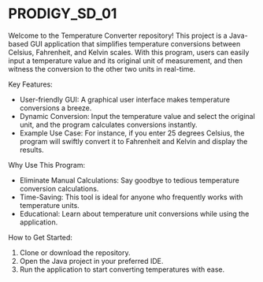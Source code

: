 # PRODIGY_SD_01
Welcome to the Temperature Converter repository! This project is a Java-based GUI application that simplifies temperature conversions between Celsius, Fahrenheit, and Kelvin scales. With this program, users can easily input a temperature value and its original unit of measurement, and then witness the conversion to the other two units in real-time.

Key Features:
- User-friendly GUI: A graphical user interface makes temperature conversions a breeze.
- Dynamic Conversion: Input the temperature value and select the original unit, and the program calculates conversions instantly.
- Example Use Case: For instance, if you enter 25 degrees Celsius, the program will swiftly convert it to Fahrenheit and Kelvin and display the results.

Why Use This Program:
- Eliminate Manual Calculations: Say goodbye to tedious temperature conversion calculations.
- Time-Saving: This tool is ideal for anyone who frequently works with temperature units.
- Educational: Learn about temperature unit conversions while using the application.

How to Get Started:
1. Clone or download the repository.
2. Open the Java project in your preferred IDE.
3. Run the application to start converting temperatures with ease.






